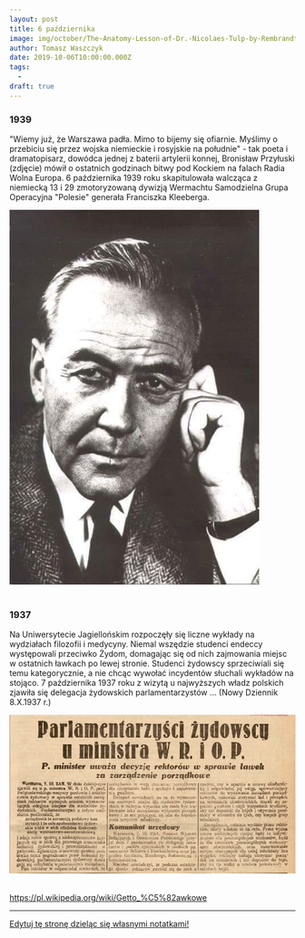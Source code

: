 ```yaml
---
layout: post
title: 6 października
image: img/october/The-Anatomy-Lesson-of-Dr.-Nicolaes-Tulp-by-Rembrandt.jpg
author: Tomasz Waszczyk
date: 2019-10-06T10:00:00.000Z
tags:
  - 
draft: true
---
```


### 1939

"Wiemy już, że Warszawa padła.
Mimo to bijemy się ofiarnie.
Myślimy o przebiciu się przez
wojska niemieckie i rosyjskie na
południe" - tak poeta i
dramatopisarz, dowódca jednej z
baterii artylerii konnej, Bronisław
Przyłuski (zdjęcie) mówił o ostatnich
godzinach bitwy pod Kockiem na
falach Radia Wolna Europa.
6 października 1939 roku skapitulowała walcząca z niemiecką 13 i 29 zmotoryzowaną dywizją Wermachtu Samodzielna Grupa Operacyjna "Polesie" generała Franciszka Kleeberga.

<img src="./img/october/klebberg.jpg"/><br><br>

### 1937

Na Uniwersytecie Jagiellońskim rozpoczęły się liczne wykłady na wydziałach filozofii i medycyny. Niemal wszędzie studenci endeccy występowali przeciwko Żydom, domagając się od nich zajmowania miejsc w ostatnich ławkach po lewej stronie. Studenci żydowscy sprzeciwiali się temu kategorycznie, a nie chcąc wywołać incydentów słuchali wykładów na stojąco.
7 października 1937 roku z wizytą u najwyższych władz polskich zjawiła się delegacja żydowskich parlamentarzystów ...
(Nowy Dziennik 8.X.1937 r.)

<img src="./img/october/lawki.jpg"/><br><br>

https://pl.wikipedia.org/wiki/Getto_%C5%82awkowe

---

<a href="https://github.com/TomaszWaszczyk/historia.waszczyk.com/edit/master/src/content/october-4.md" target="_blank">Edytuj tę stronę dzieląc się własnymi notatkami!</a>
